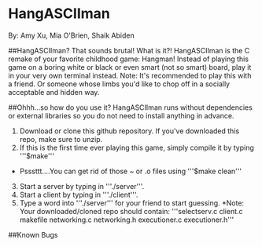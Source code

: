 # HangASCIIman
By: Amy Xu, Mia O'Brien, Shaik Abiden

##HangASCIIman? That sounds brutal! What is it?!
HangASCIIman is the C remake of your favorite childhood game: Hangman! Instead of playing this game on a boring white or black or even smart (not so smart) board, play it in your very own terminal instead. 
Note: It's recommended to play this with a friend. Or someone whose limbs you'd like to chop off in a socially acceptable and hidden way.

##Ohhh...so how do you use it?
HangASCIIman runs without dependencies or external libraries so you do not need to install anything in advance.
1. Download or clone this github repository. If you've downloaded this repo, make sure to unzip.
2. If this is the first time ever playing this game, simply compile it by typing '''$make'''
* Psssttt....You can get rid of those ~ or .o files using '''$make clean'''
3. Start a server by typing in '''./server'''. 
4. Start a client by typing in '''./client'''. 
5. Type a word into '''./server''' for your friend to start guessing.
*Note: Your downloaded/cloned repo should contain: '''selectserv.c client.c makefile networking.c networking.h executioner.c executioner.h'''

##Known Bugs
